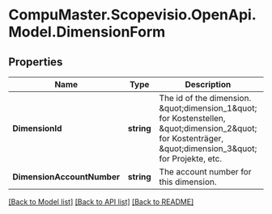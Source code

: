 
# CompuMaster.Scopevisio.OpenApi.Model.DimensionForm

## Properties

Name | Type | Description | Notes
------------ | ------------- | ------------- | -------------
**DimensionId** | **string** | The id of the dimension. \&quot;dimension_1\&quot; for Kostenstellen, \&quot;dimension_2\&quot; for Kostenträger, \&quot;dimension_3\&quot; for Projekte, etc. | [optional] 
**DimensionAccountNumber** | **string** | The account number for this dimension. | [optional] 

[[Back to Model list]](../README.md#documentation-for-models)
[[Back to API list]](../README.md#documentation-for-api-endpoints)
[[Back to README]](../README.md)

